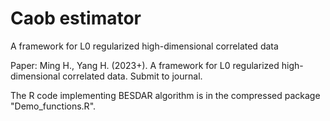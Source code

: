 # Caob estimator

A framework for L0 regularized high-dimensional correlated data

Paper: Ming H., Yang H. (2023+). A framework for L0 regularized high-dimensional correlated data. Submit to journal.

The R code implementing BESDAR algorithm is in the compressed package "Demo_functions.R".
